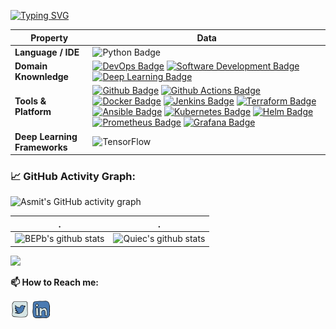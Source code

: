 [![Typing SVG](https://readme-typing-svg.herokuapp.com?color=%2336BCF7&center=true&vCenter=true&width=600&lines=Hi+there+👋,+I+am+Tahe+Yavuzer;+Welcome+to+My+Github+Profile!;+I+am+currently+developing+myself+in+DevOps+field;+Always+learning+new+things)](https://git.io/typing-svg)

Property | Data
--- | --- 
**Language / IDE**  | ![Python Badge](https://img.shields.io/badge/-Python-3776AB?style=flat&logo=Python&logoColor=white)
**Domain Knownledge**  | [![DevOps Badge](https://img.shields.io/badge/-DevOps%20-4C0099?style=flat&logoColor=white)](https://github.com/search?q=user%3Atheyvzr&type=Repositories) [![Software Development Badge](https://img.shields.io/badge/-Software%20Development-004C99?style=flat&logoColor=white)](https://github.com/search?q=user%3Atheyvzr&type=Repositories) [![Deep Learning Badge](https://img.shields.io/badge/-Deep%20Learning-000099?style=flat&logoColor=white)](https://github.com/theyvzr/theyvzr)
**Tools & Platform** | [![Github Badge](https://img.shields.io/badge/-Github%20-2088FF?style=flat&logo=Github&logoColor=white)](https://github.com/theyvzr/theyvzr) [![Github Actions Badge](https://img.shields.io/badge/-Git%20-2088FF?style=flat&logo=Git&logoColor=white)](https://github.com/theyvzr/theyvzr) [![Docker Badge](https://img.shields.io/badge/-Docker%20-2088FF?style=flat&logo=Docker&logoColor=white)](https://github.com/theyvzr/theyvzr) [![Jenkins Badge](https://img.shields.io/badge/-Jenkins%20-2088FF?style=flat&logo=Jenkins&logoColor=white)](https://github.com/theyvzr/theyvzr) [![Terraform Badge](https://img.shields.io/badge/-Terraform%20-2088FF?style=flat&logo=Terraform&logoColor=white)](https://github.com/theyvzr/theyvzr) [![Ansible Badge](https://img.shields.io/badge/-Ansible%20-2088FF?style=flat&logo=Ansible&logoColor=white)](https://github.com/theyvzr/theyvzr) [![Kubernetes Badge](https://img.shields.io/badge/-Kubernetes%20-2088FF?style=flat&logo=Kubernetes&logoColor=white)](https://github.com/theyvzr/theyvzr) [![Helm Badge](https://img.shields.io/badge/-Helm%20-2088FF?style=flat&logo=Helm&logoColor=white)](https://github.com/theyvzr/theyvzr) [![Prometheus Badge](https://img.shields.io/badge/-Prometheus%20-2088FF?style=flat&logo=Prometheus&logoColor=white)](https://github.com/theyvzr/theyvzr) [![Grafana Badge](https://img.shields.io/badge/-Grafana%20-2088FF?style=flat&logo=Grafana&logoColor=white)](https://github.com/theyvzr/theyvzr)
**Deep Learning Frameworks**  | ![TensorFlow](http://img.shields.io/badge/-TensorFlow-eee?style=flat-square&logo=tensorflow&logoColor=FF6F00)


<!--   GitHub stats graph -->
### 📈 GitHub Activity Graph:
![Asmit's GitHub activity graph](https://activity-graph.herokuapp.com/graph?username=theyvzr&hide_border=true&theme=redical)

 . | .
--- | --- 
![BEPb's github stats](https://github-readme-stats.vercel.app/api?username=theyvzr&show_icons=true&theme=radical&include_all_commits=true) | ![Quiec's github stats](https://github-readme-stats.vercel.app/api/top-langs/?username=theyvzr&theme=radical&layout=compact)

<img src="https://github-readme-streak-stats.herokuapp.com/?user=theyvzr"></img>


**📫 How to Reach me:**
<p align="left">
<a href="https://twitter.com/theyvzr" target="blank"><img align="center" src="https://raw.githubusercontent.com/theyvzr/theyvzr/master/assets/twitter.svg" alt="theyvzr" height="30" width="30" /></a>
<a href="https://linkedin.com/in/taheyavuzer" target="blank"><img align="center" src="https://raw.githubusercontent.com/theyvzr/theyvzr/master/assets/linkedin.svg" alt="theyvzr" height="30" width="30" /></a>

